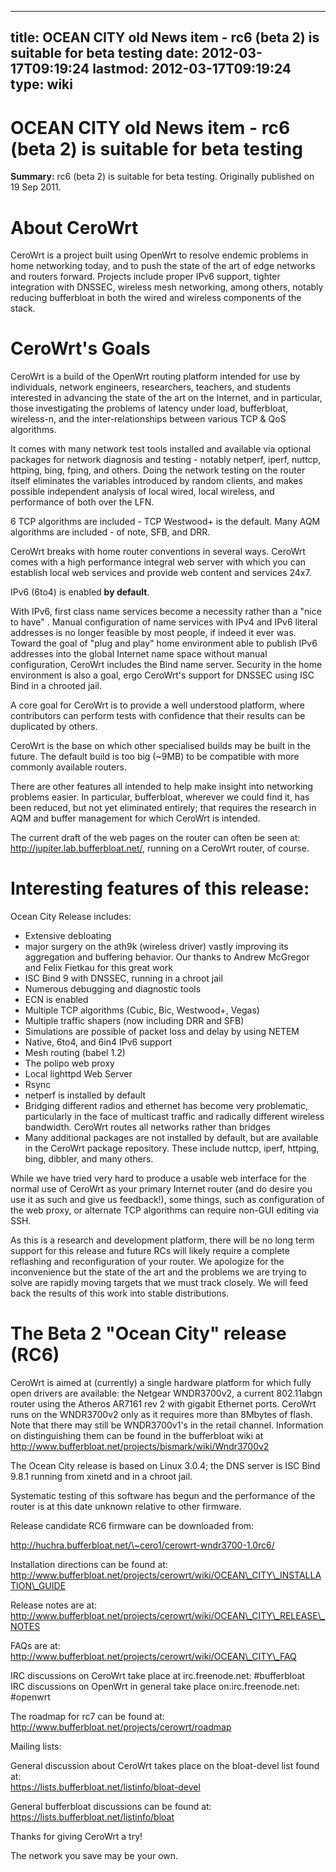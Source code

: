
---
title: OCEAN CITY old News item - rc6 (beta 2) is suitable for beta testing
date: 2012-03-17T09:19:24
lastmod: 2012-03-17T09:19:24
type: wiki
---
OCEAN CITY old News item - rc6 (beta 2) is suitable for beta testing
====================================================================

**Summary:** rc6 (beta 2) is suitable for beta testing. Originally
published on 19 Sep 2011.

About CeroWrt
=============

CeroWrt is a project built using OpenWrt to resolve endemic problems in
home networking today, and to push the state of the art of edge networks
and routers forward. Projects include proper IPv6 support, tighter
integration with DNSSEC, wireless mesh networking, among others, notably
reducing bufferbloat in both the wired and wireless components of the
stack.

CeroWrt's Goals
===============

CeroWrt is a build of the OpenWrt routing platform intended for use by
individuals, network engineers, researchers, teachers, and students
interested in advancing the state of the art on the Internet, and in
particular, those investigating the problems of latency under load,
bufferbloat, wireless-n, and the inter-relationships between various TCP
& QoS algorithms.

It comes with many network test tools installed and available via
optional packages for network diagnosis and testing - notably netperf,
iperf, nuttcp, httping, bing, fping, and others. Doing the network
testing on the router itself eliminates the variables introduced by
random clients, and makes possible independent analysis of local wired,
local wireless, and performance of both over the LFN.

6 TCP algorithms are included - TCP Westwood+ is the default. Many AQM
algorithms are included - of note, SFB, and DRR.

CeroWrt breaks with home router conventions in several ways. CeroWrt
comes with a high performance integral web server with which you can
establish local web services and provide web content and services 24x7.

IPv6 (6to4) is enabled **by default**.

With IPv6, first class name services become a necessity rather than a
"nice to have" . Manual configuration of name services with IPv4 and
IPv6 literal addresses is no longer feasible by most people, if indeed
it ever was. Toward the goal of "plug and play" home environment able to
publish IPv6 addresses into the global Internet name space without
manual configuration, CeroWrt includes the Bind name server. Security in
the home environment is also a goal, ergo CeroWrt's support for DNSSEC
using ISC Bind in a chrooted jail.

A core goal for CeroWrt is to provide a well understood platform, where
contributors can perform tests with confidence that their results can be
duplicated by others.

CeroWrt is the base on which other specialised builds may be built in
the future. The default build is too big (\~9MB) to be compatible with
more commonly available routers.

There are other features all intended to help make insight into
networking problems easier. In particular, bufferbloat, wherever we
could find it, has been reduced, but not yet eliminated entirely; that
requires the research in AQM and buffer management for which CeroWrt is
intended.

The current draft of the web pages on the router can often be seen at:
http://jupiter.lab.bufferbloat.net/, running on a CeroWrt router, of
course.

Interesting features of this release:
=====================================

Ocean City Release includes:

-   Extensive debloating
-   major surgery on the ath9k (wireless driver) vastly improving its
    aggregation and buffering behavior. Our thanks to Andrew McGregor
    and Felix Fietkau for this great work
-   ISC Bind 9 with DNSSEC, running in a chroot jail
-   Numerous debugging and diagnostic tools
-   ECN is enabled
-   Multiple TCP algorithms (Cubic, Bic, Westwood+, Vegas)
-   Multiple traffic shapers (now including DRR and SFB)
-   Simulations are possible of packet loss and delay by using NETEM
-   Native, 6to4, and 6in4 IPv6 support
-   Mesh routing (babel 1.2)
-   The polipo web proxy
-   Local lighttpd Web Server
-   Rsync
-   netperf is installed by default
-   Bridging different radios and ethernet has become very problematic,
    particularly in the face of multicast traffic and radically
    different wireless bandwidth. CeroWrt routes all networks rather
    than bridges
-   Many additional packages are not installed by default, but are
    available in the CeroWrt package repository. These include nuttcp,
    iperf, httping, bing, dibbler, and many others.

While we have tried very hard to produce a usable web interface for the
normal use of CeroWrt as your primary Internet router (and do desire you
use it as such and give us feedback!), some things, such as
configuration of the web proxy, or alternate TCP algorithms can require
non-GUI editing via SSH.

As this is a research and development platform, there will be no long
term support for this release and future RCs will likely require a
complete reflashing and reconfiguration of your router. We apologize for
the inconvenience but the state of the art and the problems we are
trying to solve are rapidly moving targets that we must track closely.
We will feed back the results of this work into stable distributions.

The Beta 2 "Ocean City" release (RC6)
=====================================

CeroWrt is aimed at (currently) a single hardware platform for which
fully open drivers are available: the Netgear WNDR3700v2, a current
802.11abgn router using the Atheros AR7161 rev 2 with gigabit Ethernet
ports. CeroWrt runs on the WNDR3700v2 only as it requires more than
8Mbytes of flash. Note that there may still be WNDR3700v1's in the
retail channel. Information on distinguishing them can be found in the
bufferbloat wiki at
http://www.bufferbloat.net/projects/bismark/wiki/Wndr3700v2

The Ocean City release is based on Linux 3.0.4; the DNS server is ISC
Bind 9.8.1 running from xinetd and in a chroot jail.

Systematic testing of this software has begun and the performance of the
router is at this date unknown relative to other firmware.

Release candidate RC6 firmware can be downloaded from:

http://huchra.bufferbloat.net/\~cero1/cerowrt-wndr3700-1.0rc6/

Installation directions can be found at:\
http://www.bufferbloat.net/projects/cerowrt/wiki/OCEAN\_CITY\_INSTALLATION\_GUIDE

Release notes are at:\
http://www.bufferbloat.net/projects/cerowrt/wiki/OCEAN\_CITY\_RELEASE\_NOTES

FAQs are at:\
http://www.bufferbloat.net/projects/cerowrt/wiki/OCEAN\_CITY\_FAQ

IRC discussions on CeroWrt take place at irc.freenode.net:
\#bufferbloat\
IRC discussions on OpenWrt in general take place on:irc.freenode.net:
\#openwrt

The roadmap for rc7 can be found at:
http://www.bufferbloat.net/projects/cerowrt/roadmap

Mailing lists:

General discussion about CeroWrt takes place on the bloat-devel list
found at:\
https://lists.bufferbloat.net/listinfo/bloat-devel

General bufferbloat discussions can be found at:\
https://lists.bufferbloat.net/listinfo/bloat

Thanks for giving CeroWrt a try!

The network you save may be your own.
